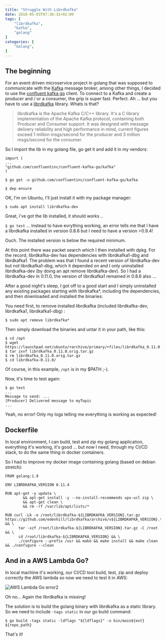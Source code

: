 ```yaml
---
title: "Struggle With Librdkafka"
date: 2018-05-03T07:36:32+02:00
tags: [
    "librdkafka",
    "kafka",
    "golang"
]
categories: [
    "Golang",
]
---
```


The beginning
-----

For an event driven microservice project in golang that was supposed to communicate with the [Kafka](https://kafka.apache.org/) message broker, among other things, I decided to use the [confluent kafka go](https://github.com/confluentinc/confluent-kafka-go) client.
To connect to a Kafka and create a producer and / or a consumer, the grip is super fast. Perfect.
Ah ... but you have to use a [librdkafka](https://github.com/edenhill/librdkafka) library. Whats is that?


> librdkafka is the Apache Kafka C/C++ library. It's a C library implementation of the Apache Kafka protocol, containing both Producer and Consumer support. It was designed with message delivery reliability and high performance in mind, current figures exceed 1 million msgs/second for the producer and 3 million msgs/second for the consumer.

So I import the lib in my golang file, go get it and add it in my vendors:

```
import (
...
"github.com/confluentinc/confluent-kafka-go/kafka"
)
```

`$ go get -u github.com/confluentinc/confluent-kafka-go/kafka`

`$ dep ensure`

OK, I'm on Ubuntu, I'll just install it with my package manager:

`$ sudo apt install librdkafka-dev`

Great, i've got the lib installed, it should works ..

`$ go test`
...
Instead to have evrything working, an error tells me that I have a librdkafka installed in version 0.8.6 but I need to have a version >0.9.4!

Ouch. The installed version is below the required minimum.


At this point there was packet search which I then installed with dpkg.
For the record, librdkafka-dev has dependencies with librdkafka1-dbg and librdkafka1.
The problem was that I found a recent version of librdkafka-dev but not librdkafka1-dbg, which it depended on and I only uninstalled librdkafka-dev (by doing an apt remove librdkafka-dev). So I had a librdkafka-dev in 0.11.0, the version of librdkafka1 remained in 0.8.6 also ...


After a good night's sleep, I got off to a good start and I simply uninstalled any existing packages starting with librdkafka*, including the dependencies, and then downloaded and installed the binaries:

You need first, to remove installed librdkafka (included librdkafka-dev, librdkafka1, librdkafka1-dbg) :

`$ sudo apt remove librdkafka*`

Then simply download the binaries and untar it in your path, like this:

```
$ cd /opt
$ wget https://launchpad.net/ubuntu/+archive/primary/+files/librdkafka_0.11.0.orig.tar.gz
$ tar zxvf librdkafka_0.11.0.orig.tar.gz
$ rm librdkafka_0.11.0.orig.tar.gz
$ cd librdkafka-0.11.0/
```

Of course, in this example, `/opt` is in my $PATH ;-).

Now, it's time to test again:

```
$ go test
...
Message to send: ...
[Producer] Delivered message to myTopic
...

```

Yeah, no error! Only my logs telling me everything is working as expected!

Dockerfile
-----

In local environment, I can build, test and zip my golang application, everything it's working, it's good ... but now I need, through my CI/CD stack, to do the same thing in docker containers.

So I had to improve my docker image containing golang (based on debian stretch):

```
FROM golang:1.9

ENV LIBRDKAFKA_VERSION 0.11.4

RUN apt-get -y update \
        && apt-get install -y --no-install-recommends upx-ucl zip \
        && apt-get clean \
        && rm -rf /var/lib/apt/lists/*

RUN curl -Lk -o /root/librdkafka-${LIBRDKAFKA_VERSION}.tar.gz https://github.com/edenhill/librdkafka/archive/v${LIBRDKAFKA_VERSION}.tar.gz && \
      tar -xzf /root/librdkafka-${LIBRDKAFKA_VERSION}.tar.gz -C /root && \
      cd /root/librdkafka-${LIBRDKAFKA_VERSION} && \
      ./configure --prefix /usr && make && make install && make clean && ./configure --clean
```

And in a AWS Lambda Go?
-----

In local machine it's working, our CI/CD tool build, test, zip and deploy correctly the AWS lambda so now we need to test it in AWS:

![AWS Lambda Go error2](/images/librdkafka.png)

Oh no... Again the librdkafka is missing!

The solution is to build the golang binary with librdkafka as a static library. So we need to include `-tags static` in our go build command:

`$ go build -tags static -ldflags "${ldflags}" -o bin/main${ext} ${repo_path}`

That's it!
